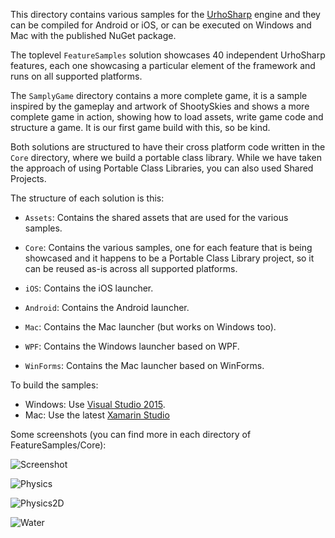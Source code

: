 This directory contains various samples for the [UrhoSharp](http://developer.xamarin.com/guides/cross-platform/urho/) 
engine and they can be compiled for Android or iOS, or can be executed on Windows
and Mac with the published NuGet package.

The toplevel `FeatureSamples` solution showcases 40 independent UrhoSharp
features, each one showcasing a particular element of the framework and runs
on all supported platforms.   

The `SamplyGame` directory contains a more complete game, it is a sample
inspired by the gameplay and artwork of ShootySkies and shows a more 
complete game in action, showing how to load assets, write game code and
structure a game.   It is our first game build with this, so be kind.

Both solutions are structured to have their cross platform code written
in the `Core` directory, where we build a portable class library.   While
we have taken the approach of using Portable Class Libraries, you can 
also used Shared Projects.

The structure of each solution is this:

* `Assets`: Contains the shared assets that are used for the various
  samples.

* `Core`: Contains the various samples, one for each feature that is
  being showcased and it happens to be a Portable Class Library
  project, so it can be reused as-is across all supported platforms.

* `iOS`: Contains the iOS launcher.

* `Android`: Contains the Android launcher.

* `Mac`: Contains the Mac launcher (but works on Windows too).

* `WPF`: Contains the Windows launcher based on WPF.

* `WinForms`: Contains the Mac launcher based on WinForms.

To build the samples:
* Windows: Use [Visual Studio 2015](https://www.visualstudio.com/en-us/products/vs-2015-product-editions.aspx).
* Mac: Use the latest [Xamarin Studio](https://xamarin.com/studio) 

Some screenshots (you can find more in each directory of FeatureSamples/Core):

![Screenshot](SamplyGame/Screenshots/Video.gif)

![Physics](https://habrastorage.org/files/ec1/159/69f/ec115969ff2e434ba41534ac41679232.gif)

![Physics2D](https://habrastorage.org/files/d77/060/698/d770606980874fb6a15484d04bea6dd6.gif)

![Water](https://habrastorage.org/files/e3e/8f1/80d/e3e8f180d8b54f0989d9448c98eacd5b.png)
